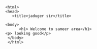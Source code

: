  <!DOCTYPE html>
    <html>
    <head> 
       <title>jaduger sir</title>

    <body>
          <h1> Welcome to sameer area</h1>
    <p> looking good</p>
     </body>
     </html>
